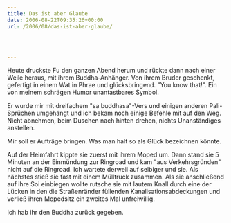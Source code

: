 ```yaml
---
title: Das ist aber Glaube
date: 2006-08-22T09:35:26+00:00
url: /2006/08/das-ist-aber-glaube/




---
```

Heute druckste Fu den ganzen Abend herum und rückte dann nach einer Weile heraus, mit ihrem Buddha-Anhänger. Von ihrem Bruder geschenkt, gefertigt in einem Wat in Phrae und glücksbringend. "You know that!". Ein von meinem schrägen Humor unantastbares Symbol.

Er wurde mir mit dreifachem "sa buddhasa"-Vers und einigen anderen Pali-Sprüchen umgehängt und ich bekam noch einige Befehle mit auf den Weg. Nicht abnehmen, beim Duschen nach hinten drehen, nichts Unanständiges anstellen.

Mir soll er Aufträge bringen. Was man halt so als Glück bezeichnen könnte.

Auf der Heimfahrt kippte sie zuerst mit ihrem Moped um. Dann stand sie 5 Minuten an der Einmündung zur Ringroad und kam "aus Verkehrsgründen" nicht auf die Ringroad. Ich wartete derweil auf selbiger und sie. Als nächstes stieß sie fast mit einem Mülltruck zusammen. Als sie anschließend auf ihre Soi einbiegen wollte rutsche sie mit lautem Knall durch eine der Lücken in den die Straßenränder füllenden Kanalisationsabdeckungen und verließ ihren Mopedsitz ein zweites Mal unfreiwillig.

Ich hab ihr den Buddha zurück gegeben.
